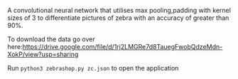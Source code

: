 A convolutional neural network that utilises max pooling,padding with kernel sizes of 3 to differentiate pictures of zebra with an accuracy of greater than 90%.

To download the data go over here:https://drive.google.com/file/d/1rj2LMGRe7d8TauegFwobQdzeMdn-XokP/view?usp=sharing

Run `python3 zebrashop.py zc.json` to open the application

